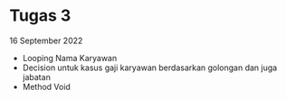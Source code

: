 # Tugas 3

16 September 2022

- Looping Nama Karyawan
- Decision untuk kasus gaji karyawan berdasarkan golongan dan juga jabatan
- Method Void